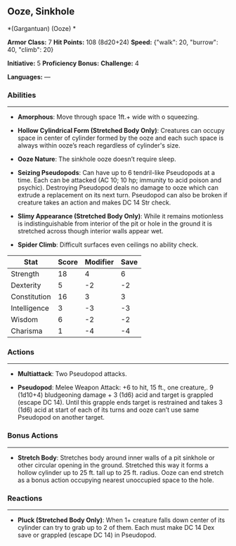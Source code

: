 ## Ooze, Sinkhole
*(Gargantuan) (Ooze) *

**Armor Class:** 7
**Hit Points:** 108 (8d20+24)
**Speed:** {"walk": 20, "burrow": 40, "climb": 20}

**Initiative:** 5
**Proficiency Bonus:**
**Challenge:** 4

**Languages:** —

### Abilities
 --- 
- **Amorphous**: Move through space 1ft.+ wide with o squeezing.

- **Hollow Cylindrical Form (Stretched Body Only)**: Creatures can occupy space in center of cylinder formed by the ooze and each such space is always within ooze’s reach regardless of cylinder's size.

- **Ooze Nature**: The sinkhole ooze doesn’t require sleep.

- **Seizing Pseudopods**: Can have up to 6 tendril-like Pseudopods at a time. Each can be attacked (AC 10; 10 hp; immunity to acid poison and psychic). Destroying Pseudopod deals no damage to ooze which can extrude a replacement on its next turn. Pseudopod can also be broken if creature takes an action and makes DC 14 Str check.

- **Slimy Appearance (Stretched Body Only)**: While it remains motionless is indistinguishable from interior of the pit or hole in the ground it is stretched across though interior walls appear wet.

- **Spider Climb**: Difficult surfaces even ceilings no ability check.



| Stat | Score | Modifier | Save |
| ---- | ---- | ---- | ---- |
| Strength | 18 | 4 | 6 |
| Dexterity | 5 | -2 | -2 |
| Constitution | 16 | 3 | 3 |
| Intelligence | 3 | -3 | -3 |
| Wisdom | 6 | -2 | -2 |
| Charisma | 1 | -4 | -4 |

### Actions
 --- 
- **Multiattack**: Two Pseudopod attacks.

- **Pseudopod**: Melee Weapon Attack: +6 to hit, 15 ft., one creature,. 9 (1d10+4) bludgeoning damage + 3 (1d6) acid and target is grappled (escape DC 14). Until this grapple ends target is restrained and takes 3 (1d6) acid at start of each of its turns and ooze can’t use same Pseudopod on another target.

### Bonus Actions
 --- 
- **Stretch Body**: Stretches body around inner walls of a pit sinkhole or other circular opening in the ground. Stretched this way it forms a hollow cylinder up to 25 ft. tall up to 25 ft. radius. Ooze can end stretch as a bonus action occupying nearest unoccupied space to the hole.

### Reactions
 --- 
- **Pluck (Stretched Body Only)**: When 1+ creature falls down center of its cylinder can try to grab up to 2 of them. Each must make DC 14 Dex save or grappled (escape DC 14) in Pseudopod.

